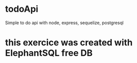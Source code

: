 # todoApi
Simple to do api with node, express, sequelize, postgresql

# this exercice was created with ElephantSQL free DB 
